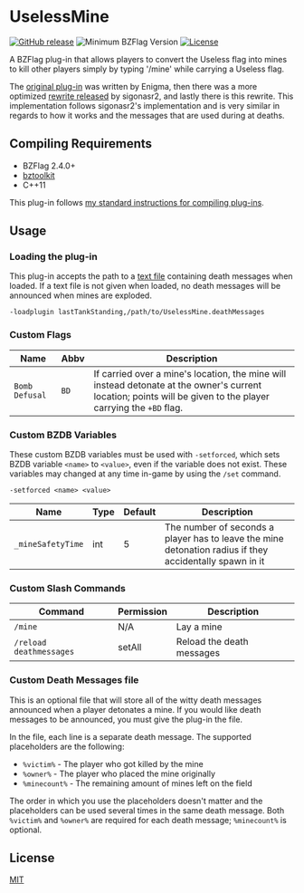 # UselessMine

[![GitHub release](https://img.shields.io/github/release/allejo/UselessMine.svg)](https://github.com/allejo/UselessMine/releases/latest)
![Minimum BZFlag Version](https://img.shields.io/badge/BZFlag-v2.4.0+-blue.svg)
[![License](https://img.shields.io/github/license/allejo/UselessMine.svg)](https://github.com/allejo/UselessMine/blob/master/LICENSE.md)

A BZFlag plug-in that allows players to convert the Useless flag into mines to kill other players simply by typing '/mine' while carrying a Useless flag.

The [original plug-in](http://forums.bzflag.org/viewtopic.php?f=79&t=10340&p=103683) was written by Enigma, then there was a more optimized [rewrite released](http://forums.bzflag.org/viewtopic.php?f=79&t=17630) by sigonasr2, and lastly there is this rewrite. This implementation follows sigonasr2's implementation and is very similar in regards to how it works and the messages that are used during at deaths.

## Compiling Requirements

- BZFlag 2.4.0+
- [bztoolkit](https://github.com/allejo/bztoolkit)
- C++11

This plug-in follows [my standard instructions for compiling plug-ins](https://github.com/allejo/docs/wiki/BZFlag-Plugin-Distribution).

## Usage

### Loading the plug-in

This plug-in accepts the path to a [text file](https://github.com/allejo/UselessMine/blob/master/UselessMine.deathMessages) containing death messages when loaded. If a text file is not given when loaded, no death messages will be announced when mines are exploded.

```
-loadplugin lastTankStanding,/path/to/UselessMine.deathMessages
```

### Custom Flags

| Name | Abbv | Description |
| ---- | ---- | ----------- |
| `Bomb Defusal` | `BD` | If carried over a mine's location, the mine will instead detonate at the owner's current location; points will be given to the player carrying the `+BD` flag. |

### Custom BZDB Variables

These custom BZDB variables must be used with `-setforced`, which sets BZDB variable `<name>` to `<value>`, even if the variable does not exist. These variables may changed at any time in-game by using the `/set` command.

```
-setforced <name> <value>
```

| Name | Type | Default | Description |
| ---- | ---- | ------- | ----------- |
| `_mineSafetyTime` | int | 5 | The number of seconds a player has to leave the mine detonation radius if they accidentally spawn in it |

### Custom Slash Commands

| Command | Permission | Description |
| ------- | ---------- | ----------- |
| `/mine` | N/A | Lay a mine |
| `/reload deathmessages` | setAll | Reload the death messages |

### Custom Death Messages file

This is an optional file that will store all of the witty death messages announced when a player detonates a mine. If you would like death messages to be announced, you must give the plug-in the file.

In the file, each line is a separate death message. The supported placeholders are the following:

- `%victim%` - The player who got killed by the mine
- `%owner%` - The player who placed the mine originally
- `%minecount%` - The remaining amount of mines left on the field

The order in which you use the placeholders doesn't matter and the placeholders can be used several times in the same death message. Both `%victim%` and `%owner%` are required for each death message; `%minecount%` is optional.

## License

[MIT](https://github.com/allejo/UselessMine/blob/master/LICENSE.md)
